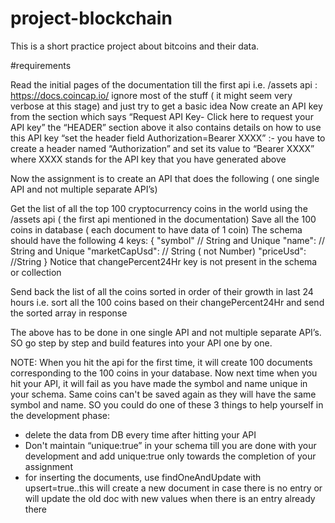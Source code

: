 # project-blockchain
This is a short practice project about bitcoins and their data.

#requirements

Read the initial pages of the documentation till the first api i.e. /assets api  : https://docs.coincap.io/ 
ignore most of the stuff ( it might seem very verbose at this stage) and just try to get a basic idea 
Now create an API key from the section which says  “Request API Key- Click here to request your API key”
the “HEADER” section above it also contains details on how to use this API key
“set the header field Authorization=Bearer XXXX” :- you have to create a header named “Authorization” and set its value to “Bearer XXXX” where XXXX stands for the API key that you have generated above


Now the assignment is to create an API that does the following ( one single API and not multiple separate API’s)

Get the list of all the top 100 cryptocurrency coins in the world using the /assets api ( the first api mentioned in the documentation)
Save all the 100 coins in database ( each document to have data of 1 coin)
The schema should have the following 4 keys:
 {  "symbol" // String and Unique
    "name": // String and Unique
    "marketCapUsd": // String  ( not Number)
     "priceUsd": //String
   }
Notice that changePercent24Hr key is not present in the schema or collection

Send back the list of all the coins sorted in order of their growth in last 24 hours   i.e. sort all the 100 coins based on their changePercent24Hr and send the sorted array in response

The above has to be done in one single API and not multiple separate API’s. SO go step by step and build features into your API one by one.

NOTE: When you hit the api for the first time, it will create 100 documents corresponding to the 100 coins in your database. Now next time when you hit your API, it will fail as you have made the symbol and name unique in your schema. Same coins can't be saved again as they will have the same symbol and name. SO you could do one of these 3 things to help yourself in the development phase:
- delete the data from DB every time after hitting your API 
- Don't maintain “unique:true” in your schema till you are done with your development and add unique:true only towards the completion of your assignment
- for inserting the documents, use findOneAndUpdate with upsert=true..this will create a new document in case there is no entry or will update the old doc with new values when there is an entry already there

